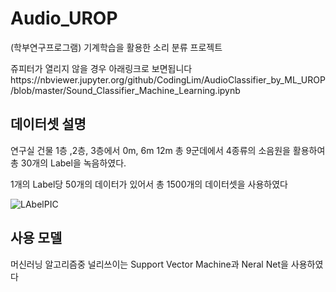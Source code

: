 # Audio_UROP
(학부연구프로그램) 기계학습을 활용한 소리 분류 프로젝트

쥬피터가 열리지 않을 경우 아래링크로 보면됩니다https://nbviewer.jupyter.org/github/CodingLim/AudioClassifier_by_ML_UROP/blob/master/Sound_Classifier_Machine_Learning.ipynb

## 데이터셋 설명
연구실 건물 1층 ,2층, 3층에서 0m, 6m 12m 총 9군데에서 4종류의 소음원을 활용하여 총 30개의 Label을 녹음하였다.

1개의 Label당 50개의 데이터가 있어서 총 1500개의 데이터셋을 사용하였다

![LAbelPIC](https://user-images.githubusercontent.com/53989499/64506230-bd93de00-d311-11e9-9577-bf9d50bb6a50.png)

## 사용 모델
머신러닝 알고리즘중 널리쓰이는 Support Vector Machine과 Neral Net을 사용하였다
